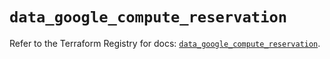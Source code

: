 # `data_google_compute_reservation`

Refer to the Terraform Registry for docs: [`data_google_compute_reservation`](https://registry.terraform.io/providers/hashicorp/google/5.30.0/docs/data-sources/compute_reservation).

